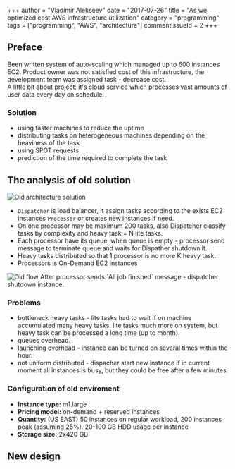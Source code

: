 +++
author = "Vladimir Alekseev"
date = "2017-07-26"
title = "As we optimized cost AWS infrastructure utilization"
category = "programming"
tags = ["programming", "AWS", "architecture"]
commentIssueId = 2
+++

## **Preface**
Been written system of auto-scaling which managed up to 600 instances EC2. 
Product owner was not satisfied cost of this infrastructure, the development team was assigned task - decrease cost. <br/>
A little bit about project: it's cloud service which processes vast amounts of user data every day on schedule.

### Solution
- using faster machines to reduce the uptime
- distributing tasks on heterogeneous machines depending on the heaviness of the task
- using SPOT requests
- prediction of the time required to complete the task

## **The analysis of old solution**
<img class="post-img" src="/posts/aws-optimize/old-solution-mini.png" title="Old architecture solution">

- `Dispatcher` is load balancer, it assign tasks according to the exists EC2 instances `Processor` or creates new instances if need.
- On one processor may be maximum 200 tasks, also Dispatcher classify tasks by complexity and heavy task = N lite tasks.
- Each processor have its queue, when queue is empty - processor send message to terminate queue and waits for Dispather shutdown it.
- Heavy tasks distributed so that 1 processor is no more K heavy task.
- Processors is On-Demand EC2 instances
 
<img class="post-img" src="/posts/aws-optimize/old-flow.png" title="Old flow">
After processor sends `All job finished` message - dispatcher shutdown instance.

### Problems
 - bottleneck heavy tasks - lite tasks had to wait if on machine accumulated many heavy tasks. lite tasks much more on system, but heavy task can be processed a long time (up to month).
 - queues overhead.
 - launching overhead - instance can be turned on several times within the hour. 
 - not uniform distributed - dispacher start new instance if in current moment all instances is busy, but they could be free after a few minutes.

### Configuration of old enviroment
- **Instance type:** m1.large
- **Pricing model:** on-demand + reserved instances
- **Quantity:** (US EAST) 50 instances on regular workload, 200 instances peak (assuming 25%). 20-100 GB HDD usage per instance
- **Storage size:** 2x420 GB 
## **New design**